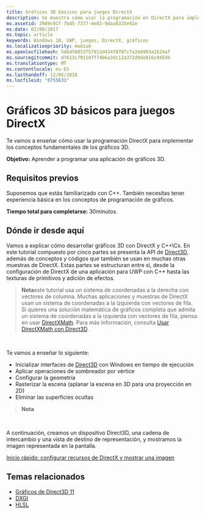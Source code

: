 ```yaml
---
title: Gráficos 3D básicos para juegos DirectX
description: Se muestra cómo usar la programación en DirectX para implementar los conceptos fundamentales de los gráficos 3D.
ms.assetid: 2989c91f-7b45-7377-4e83-9daa0325e92e
ms.date: 02/08/2017
ms.topic: article
keywords: Windows 10, UWP, juegos, DirectX, gráficos
ms.localizationpriority: medium
ms.openlocfilehash: 5dbdf6072f57d12d424f0787cfa2e8993a1624af
ms.sourcegitcommit: d7613c791107f74b6a3dc12a372d9de916c0454b
ms.translationtype: MT
ms.contentlocale: es-ES
ms.lasthandoff: 12/05/2018
ms.locfileid: "8755633"
---
```

# <a name="basic-3d-graphics-for-directx-games"></a>Gráficos 3D básicos para juegos DirectX



Te vamos a enseñar cómo usar la programación DirectX para implementar los conceptos fundamentales de los gráficos 3D.

**Objetivo:** Aprender a programar una aplicación de gráficos 3D.

## <a name="prerequisites"></a>Requisitos previos


Suponemos que estás familiarizado con C++. También necesitas tener experiencia básica en los conceptos de programación de gráficos.

**Tiempo total para completarse:** 30minutos.

## <a name="where-to-go-from-here"></a>Dónde ir desde aquí


Vamos a explicar cómo desarrollar gráficos 3D con DirectX y C++\\Cx. En este tutorial compuesto por cinco partes se presenta la API de [Direct3D](https://msdn.microsoft.com/library/windows/desktop/hh309466), además de conceptos y códigos que también se usan en muchas otras muestras de DirectX. Estas partes se estructuran entre sí, desde la configuración de DirectX de una aplicación para UWP con C++ hasta las texturas de primitivos y adición de efectos.

> **Nota**este tutorial usa un sistema de coordenadas a la derecha con vectores de columna. Muchas aplicaciones y muestras de DirectX usan un sistema de coordenadas a la izquierda con vectores de fila. Si quieres una solución matemática de gráficos completa que admita un sistema de coordenadas a la izquierda con vectores de fila, piensa en usar [DirectXMath](https://msdn.microsoft.com/library/windows/desktop/hh437833). Para más información, consulta [Usar DirectXMath con Direct3D](https://msdn.microsoft.com/library/windows/desktop/ff729728#Use_DXMath_with_D3D).

 

Te vamos a enseñar lo siguiente:

-   Inicializar interfaces de [Direct3D](https://msdn.microsoft.com/library/windows/desktop/hh309466) con Windows en tiempo de ejecución
-   Aplicar operaciones de sombreador por vértice
-   Configurar la geometría
-   Rasterizar la escena (aplanar la escena en 3D para una proyección en 2D)
-   Eliminar las superficies ocultas

> **Nota**  

 

A continuación, creamos un dispositivo Direct3D, una cadena de intercambio y una vista de destino de representación, y mostramos la imagen representada en la pantalla.

[Inicio rápido: configurar recursos de DirectX y mostrar una imagen](setting-up-directx-resources.md)

## <a name="related-topics"></a>Temas relacionados


* [Gráficos de Direct3D 11](https://msdn.microsoft.com/library/windows/desktop/ff476080)
* [DXGI](https://msdn.microsoft.com/library/windows/desktop/hh404534)
* [HLSL](https://msdn.microsoft.com/library/windows/desktop/bb509561)

 

 




